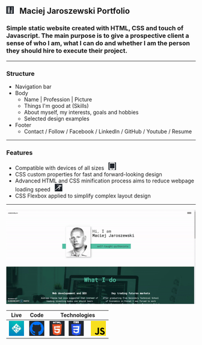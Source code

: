 ## <img src="https://github.com/mjaroszewski1979/mjaroszewski1979/blob/main/mj.png"> &nbsp; Maciej Jaroszewski Portfolio

### Simple  static website created with HTML, CSS and touch of Javascript. The main purpose is to give a prospective client a sense of who I am, what I can do and whether I am the person they should hire to execute their project.

-------------------

### Structure
 * Navigation bar
 * Body
   * Name | Profession | Picture
   * Things I'm good at (Skills)
   * About myself, my interests, goals and hobbies
   * Selected design examples
 * Footer
   * Contact / Follow / Facebook / LinkedIn / GitHub / Youtube / Resume

-------------------

### Features
 * Compatible with devices of all sizes  &nbsp; <img src="https://github.com/mjaroszewski1979/mjaroszewski1979/blob/main/tablet.png">
 * CSS custom properties for fast and forward-looking design
 * Advanced HTML and CSS minification process aims to reduce webpage loading speed &nbsp; <img src="https://github.com/mjaroszewski1979/mjaroszewski1979/blob/main/speed.png">
 * CSS Flexbox applied to simplify complex layout design

-------------------

![caption](https://github.com/mjaroszewski1979/mjportfolio/blob/main/mjportfolio.gif)

  Live | Code | Technologies
  ---- | ---- | ------------
  [<img src="https://github.com/mjaroszewski1979/mjaroszewski1979/blob/main/netlify1.png">](https://mjaroszewski.site/) | [<img src="https://github.com/mjaroszewski1979/mjaroszewski1979/blob/main/github1.png">](https://github.com/mjaroszewski1979/mjportfolio) | <img src="https://github.com/mjaroszewski1979/mjaroszewski1979/blob/main/html1.png"> &nbsp; <img src="https://github.com/mjaroszewski1979/mjaroszewski1979/blob/main/css1.png"> &nbsp; &nbsp; <img src="https://github.com/mjaroszewski1979/mjaroszewski1979/blob/main/js1.png">
